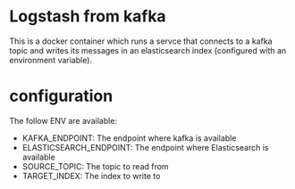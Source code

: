 # Logstash from kafka
This is a docker container which runs a servce that connects to a kafka topic and writes its messages in an elasticsearch index (configured with an environment variable).

# configuration
The follow ENV are available:
* KAFKA_ENDPOINT: The endpoint where kafka is available
* ELASTICSEARCH_ENDPOINT: The endpoint where Elasticsearch is available
* SOURCE_TOPIC: The topic to read from
* TARGET_INDEX: The index to write to
